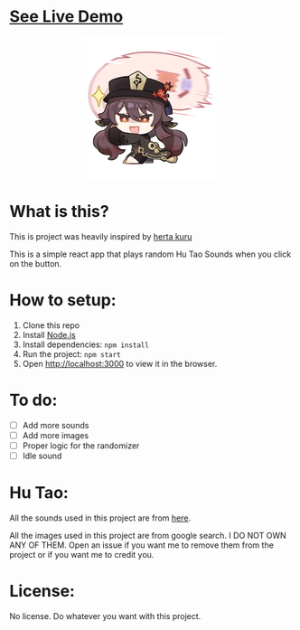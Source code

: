 # [See Live Demo](https://fjueic.github.io/hu-tao-noises/)

<div align="center"><img src="./src/images/10.webp"></div>

# What is this?
This is project was heavily inspired by [herta kuru](https://github.com/duiqt/herta_kuru)

This is a simple react app that plays random Hu Tao Sounds when you click on the button.


# How to setup:
1. Clone this repo
2. Install [Node.js](https://nodejs.org/en/)
3. Install dependencies: `npm install`
4. Run the project: `npm start`
5. Open [http://localhost:3000](http://localhost:3000) to view it in the browser.

# To do:
- [ ] Add more sounds
- [ ] Add more images
- [ ] Proper logic for the randomizer
- [ ] Idle sound

# Hu Tao:
All the sounds used in this project are from [here](https://genshin-impact.fandom.com/wiki/Hu_Tao/Voice-Overs).

All the images used in this project are from google search. I DO NOT OWN ANY OF THEM. Open an issue if you want me to remove them from the project or if you want me to credit you.

# License:
No license. Do whatever you want with this project.